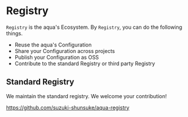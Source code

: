 # Registry

`Registry` is the aqua's Ecosystem.
By `Registry`, you can do the following things.

* Reuse the aqua's Configuration
* Share your Configuration across projects
* Publish your Configuration as OSS
* Contribute to the standard Registry or third party Registry

## Standard Registry

We maintain the standard registry.
We welcome your contribution!

https://github.com/suzuki-shunsuke/aqua-registry
